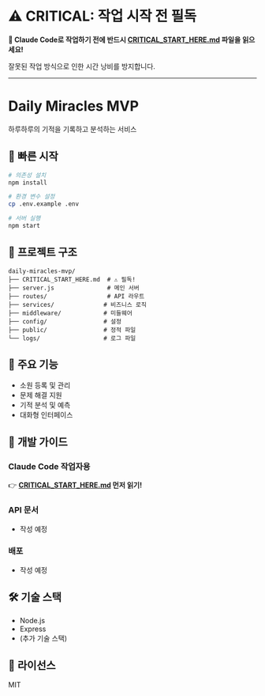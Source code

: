 # ⚠️ CRITICAL: 작업 시작 전 필독

**🚨 Claude Code로 작업하기 전에 반드시 [CRITICAL_START_HERE.md](./CRITICAL_START_HERE.md) 파일을 읽으세요!**

잘못된 작업 방식으로 인한 시간 낭비를 방지합니다.

---

# Daily Miracles MVP

하루하루의 기적을 기록하고 분석하는 서비스

## 🚀 빠른 시작

```bash
# 의존성 설치
npm install

# 환경 변수 설정
cp .env.example .env

# 서버 실행
npm start
```

## 📁 프로젝트 구조

```
daily-miracles-mvp/
├── CRITICAL_START_HERE.md  # ⚠️ 필독!
├── server.js               # 메인 서버
├── routes/                 # API 라우트
├── services/              # 비즈니스 로직
├── middleware/            # 미들웨어
├── config/                # 설정
├── public/                # 정적 파일
└── logs/                  # 로그 파일
```

## 🔧 주요 기능

- 소원 등록 및 관리
- 문제 해결 지원
- 기적 분석 및 예측
- 대화형 인터페이스

## 📝 개발 가이드

### Claude Code 작업자용
👉 **[CRITICAL_START_HERE.md](./CRITICAL_START_HERE.md) 먼저 읽기!**

### API 문서
- 작성 예정

### 배포
- 작성 예정

## 🛠 기술 스택

- Node.js
- Express
- (추가 기술 스택)

## 📄 라이선스

MIT
